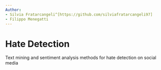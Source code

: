 ```yaml
---
Author: 
- Silvia Fratarcangeli^[https://github.com/silviafratarcangeli97]
- Filippo Menegatti
---
```


# Hate Detection
Text mining and sentiment analysis methods for hate detection on social media
